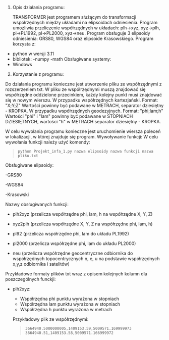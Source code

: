 1. Opis działania programu:
 
    TRANSFORMER jest programem służącym do transformacji współrzędnych między układami na elipsoidach odniesienia. Program umożliwia przeliczenie współrzędnych w układach: plh->xyz, xyz->plh, pl->PL1992, pl->PL2000, xyz->neu. Program obsługuje 3 elipsoidy odniesienia: GRS80, WGS84 oraz elipsoide Krasowskiego.
Program korzysta z:
- python w wersji 3.11
- bibliotek:
   -numpy
   -math
Obsługiwane systemy:
- Windows
2. Korzystanie z programu:
  
  Do działania programu konieczne jest utworzenie pliku ze współrzędnymi z rozszerzeniem txt. W      pliku ze współrzędnymi muszą znajdować się współrzędne oddzielone przecinkiem, każdy kolejny       punkt musi znajdować się w nowym wierszu. W przypadku współrzędnych kartezjański. Format:          "X;Y;Z" Wartości powinny być podawane w METRACH, separator dziesiętny - KROPKA. W przypadku        współrzędnych geodezyjnych. Format: "phi;lam;h" Wartości "phi" i "lam" powinny być podawane w      STOPNIACH DZIESIĘTNYCH, wartości "h" w METRACH separator dziesiętny - KROPKA.

  W celu wywołania programu konieczne jest uruchomienie wiersza poleceń w lokalizacji, w której      znajduje się program.
  Wywoływanie funkcji:
  W celu wywołania funkcji należy użyć komendy:
  >     python Projekt_infa_1.py nazwa elipsoidy nazwa funkcji nazwa pliku.txt


 Obsługiwane elipsoidy:
 
 -GRS80
 
 -WGS84
 
 -Krasowski
 

 Nazwy obsługiwanych funkcji:

- plh2xyz (przelicza współrzędne phi, lam, h na współrzędne X, Y, Z)

- xyz2plh (przelicza współrzędne X, Y, Z na współrzędne phi, lam, h)

- pl92 (przelicza współrzędne phi, lam do układu PL1992)

- pl2000 (przelicza współrzędne phi, lam do układu PL2000)

- neu (przelicza współrzędne geocentryczne odbiornika do współrzędnych topocentrycznych n, e, u na podstawie współrzędnych x,y,z odbiornika i satelitów)

Przykładowe formaty plików txt wraz z opisem kolejnych kolumn dla poszczególnych funckji:
- plh2xyz:
	- Współrzędna phi punktu wyrażona w stopniach
	- Współrzędna lam punktu wyrażona w stopniach
	- Współrzędna h punktu wyrażona w metrach		

	Przykładowy plik ze współrzędnymi:
  >     3664940.5000000005,1409153.59,5009571.169999973
  >     3664940.51,1409153.58,5009571.166999972
     
  
